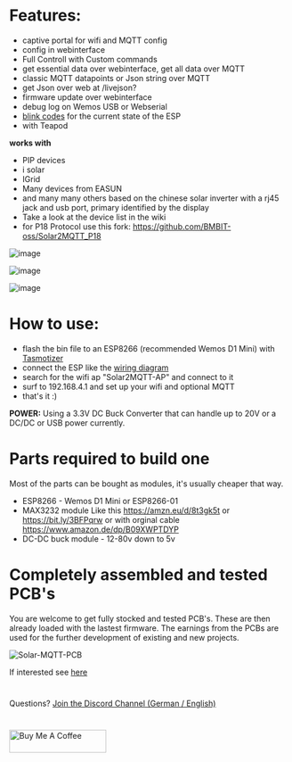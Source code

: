 # Features:
- captive portal for wifi and MQTT config
- config in webinterface
- Full Controll with Custom commands
- get essential data over webinterface, get all data over MQTT
- classic MQTT datapoints or Json string over MQTT
- get Json over web at /livejson?
- firmware update over webinterface
- debug log on Wemos USB or Webserial
- [blink codes](https://github.com/softwarecrash/Solar2MQTT/wiki/Blink-Codes) for the current state of the ESP
- with Teapod


**works with**
- PIP devices
- i solar 
- IGrid
- Many devices from EASUN
- and many many others based on the chinese solar inverter with a rj45 jack and usb port, primary identified by the display
- Take a look at the device list in the wiki
- for P18 Protocol use this fork: https://github.com/BMBIT-oss/Solar2MQTT_P18



![image](https://github.com/softwarecrash/Solar2MQTT/assets/17761850/de945ad5-29ad-476e-9562-a0eba1b4f2ce)

![image](https://github.com/softwarecrash/Solar2MQTT/assets/17761850/075d1e66-3912-4a33-b7d3-a52da99c8553)

![image](https://github.com/softwarecrash/Solar2MQTT/assets/17761850/823093bf-8abe-4b7e-913f-7bac9420d108)





# How to use:
- flash the bin file to an ESP8266 (recommended Wemos D1 Mini) with [Tasmotizer](https://github.com/tasmota/tasmotizer/releases)
- connect the ESP like the [wiring diagram](https://github.com/softwarecrash/Solar2MQTT/wiki/Wireing-Diagram)
- search for the wifi ap "Solar2MQTT-AP" and connect to it
- surf to 192.168.4.1 and set up your wifi and optional MQTT
- that's it :)


**POWER:** Using a 3.3V DC Buck Converter that can handle up to 20V or a DC/DC or USB power currently.

# Parts required to build one

Most of the parts can be bought as modules, it's usually cheaper that way.

- ESP8266 - Wemos D1 Mini or ESP8266-01
- MAX3232 module Like this https://amzn.eu/d/8t3gk5t or https://bit.ly/3BFPqrw or with orginal cable https://www.amazon.de/dp/B09XWPTDYP
- DC-DC buck module - 12-80v down to 5v

# Completely assembled and tested PCB's

You are welcome to get fully stocked and tested PCB's. These are then already loaded with the lastest firmware. The earnings from the PCBs are used for the further development of existing and new projects.

![Solar-MQTT-PCB](https://user-images.githubusercontent.com/17761850/233859179-cc9c9075-b88a-4f38-b804-bc0f409cf8ce.png)

If interested see [here](https://all-solutions.store)

#
Questions?
[Join the Discord Channel (German / English)](https://discord.gg/pAArqVsVS4)

#
[<img src="https://cdn.buymeacoffee.com/buttons/default-orange.png" alt="Buy Me A Coffee" height="41" width="174"/>](https://donate.softwarecrash.de)
